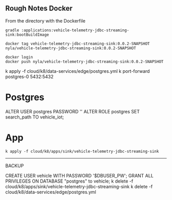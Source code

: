 ## Rough Notes Docker

From the directory with the Dockerfile


```shell
gradle :applications:vehicle-telemetry-jdbc-streaming-sink:bootBuildImage
```


```shell script
docker tag vehicle-telemetry-jdbc-streaming-sink:0.0.2-SNAPSHOT nyla/vehicle-telemetry-jdbc-streaming-sink:0.0.2-SNAPSHOT 

docker login
docker push nyla/vehicle-telemetry-jdbc-streaming-sink:0.0.2-SNAPSHOT
```


k apply -f cloud/k8/data-services/edge/postgres.yml
k port-forward postgres-0 5432:5432


# Postgres

ALTER USER postgres PASSWORD '<PASSWORD>'
ALTER ROLE postgres SET search_path TO vehicle_iot;


# App 


```shell
k apply -f cloud/k8/apps/sink/vehicle-telemetry-jdbc-streaming-sink
```


-----

BACKUP


CREATE USER vehicle WITH PASSWORD '$DBUSER_PW';
GRANT ALL PRIVILEGES ON DATABASE "postgres" to vehicle;
k delete -f cloud/k8/apps/sink/vehicle-telemetry-jdbc-streaming-sink
k delete -f cloud/k8/data-services/edge/postgres.yml